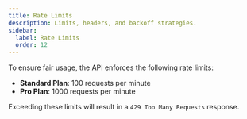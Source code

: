 ```yaml
---
title: Rate Limits
description: Limits, headers, and backoff strategies.
sidebar:
  label: Rate Limits
  order: 12
---
```


To ensure fair usage, the API enforces the following rate limits:

- **Standard Plan**: 100 requests per minute
- **Pro Plan**: 1000 requests per minute

Exceeding these limits will result in a `429 Too Many Requests` response.

